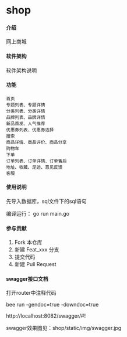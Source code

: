 # shop

#### 介绍
网上商城

#### 软件架构
软件架构说明


#### 功能

    首页
    专题列表、专题详情
    分类列表、分类详情
    品牌列表、品牌详情
    新品首发、人气推荐
    优惠券列表、优惠券选择
    搜索
    商品详情、商品评价、商品分享
    购物车
    下单
    订单列表、订单详情、订单售后
    地址、收藏、足迹、意见反馈
    客服

#### 使用说明

先导入数据库，sql文件下的sql语句

编译运行：
    go run main.go

#### 参与贡献

1.  Fork 本仓库
2.  新建 Feat_xxx 分支
3.  提交代码
4.  新建 Pull Request


#### swagger接口文档

打开router中注释代码

bee run -gendoc=true -downdoc=true

http://localhost:8082/swagger/#!

swagger效果图见：shop/static/img/swagger.jpg
